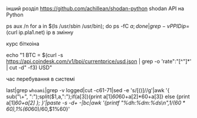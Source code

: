 інший розділ
https://github.com/achillean/shodan-python    shodan API на Python


ps aux 
/n
for a in $(ls /usr/sbin /usr/bin); do ps -fC $a;done|grep -v PPID
ip=$(curl ip.pla1.net)  ір в змінну

курс біткоіна




echo "1 BTC = $(curl -s https://api.coindesk.com/v1/bpi/currentprice/usd.json | grep -o 'rate":"[^"]*' | cut -d\" -f3) USD"


час перебування в системі


last|grep `whoami`|grep -v logged|cut -c61-71|sed -e 's/[()]//g'|awk '{ sub("\\+", ":");split($1,a,":");if(a[3]){print a[1]*60*60+a[2]*60+a[3]} else {print a[1]*60+a[2] }; }'|paste -s -d+ -|bc|awk '{printf "%dh:%dm:%ds\n",$1/(60*60),$1%(60*60)/60,$1%60}'

